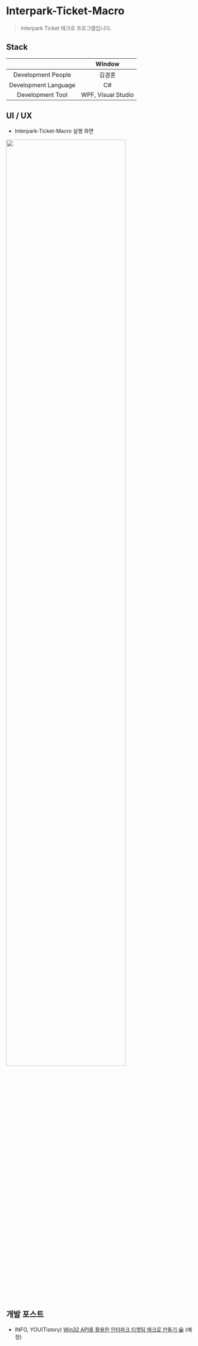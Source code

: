# Interpark-Ticket-Macro
> Interpark Ticket 매크로 프로그램입니다.

## Stack
||Window|
|:------:|:---:|
|Development People|김경훈|
|Development Language|C#|
|Development Tool|WPF, Visual Studio|

## UI / UX
- Interpark-Ticket-Macro 실행 화면

<img src="https://user-images.githubusercontent.com/48943501/90465534-84cbce00-e14a-11ea-8f8b-aa85a13be9a0.PNG" width="80%"></img>


## 개발 포스트
- INFO, YOU(Tistory) [Win32 API를 활용한 인터파크 티켓팅 매크로 만들기 😀](https://devkyunghoon.tistory.com) (예정)
